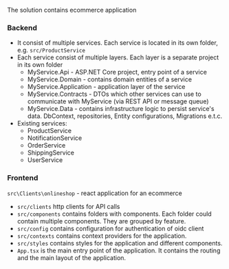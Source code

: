 The solution contains ecommerce application

### Backend

-   It consist of multiple services. Each service is located in its own folder, e.g. `src/ProductService`
-   Each service consist of multiple layers. Each layer is a separate project in its own folder
    -   MyService.Api - ASP.NET Core project, entry point of a service
    -   MyService.Domain - contains domain entities of a service
    -   MyService.Application - application layer of the service
    -   MyService.Contracts - DTOs which other services can use to communicate with MyService (via REST API or message queue)
    -   MyService.Data - contains infrastructure logic to persist service's data. DbContext, repositories, Entity configurations, Migrations e.t.c.
-   Existing services:
    -   ProductService
    -   NotificationService
    -   OrderService
    -   ShippingService
    -   UserService

### Frontend

`src\Clients\onlineshop` - react application for an ecommerce

-   `src/clients` http clients for API calls
-   `src/components` contains folders with components. Each folder could contain multiple components. They are grouped by feature.
-   `src/config` contains configuration for authentication of oidc client
-   `src/contexts` contains context providers for the application.
-   `src/styles` contains styles for the application and different components.
-   `App.tsx` is the main entry point of the application. It contains the routing and the main layout of the application.
